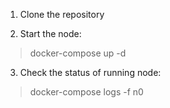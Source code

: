 1. Clone the repository

2. Start the node:
>docker-compose up -d

3. Check the status of running node:
>docker-compose logs -f n0

